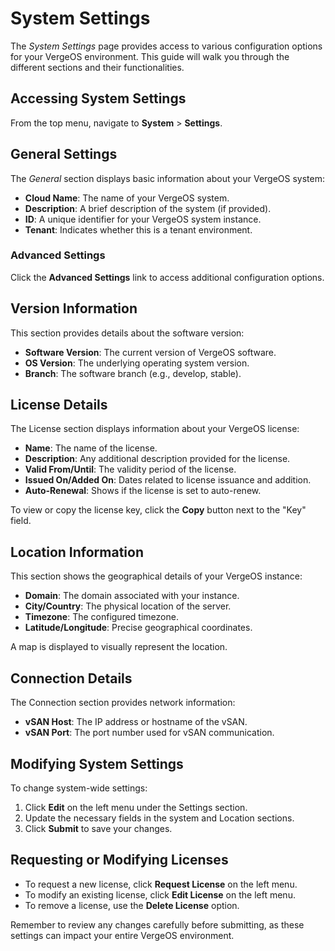 # System Settings

The *System Settings* page provides access to various configuration options for your VergeOS environment. This guide will walk you through the different sections and their functionalities.

## Accessing System Settings

From the top menu, navigate to **System** > **Settings**.

## General Settings

The *General* section displays basic information about your VergeOS system:

- **Cloud Name**: The name of your VergeOS system.
- **Description**: A brief description of the system (if provided).
- **ID**: A unique identifier for your VergeOS system instance.
- **Tenant**: Indicates whether this is a tenant environment.

### Advanced Settings

Click the **Advanced Settings** link to access additional configuration options.

## Version Information

This section provides details about the software version:

- **Software Version**: The current version of VergeOS software.
- **OS Version**: The underlying operating system version.
- **Branch**: The software branch (e.g., develop, stable).

## License Details

The License section displays information about your VergeOS license:

- **Name**: The name of the license.
- **Description**: Any additional description provided for the license.
- **Valid From/Until**: The validity period of the license.
- **Issued On/Added On**: Dates related to license issuance and addition.
- **Auto-Renewal**: Shows if the license is set to auto-renew.

To view or copy the license key, click the **Copy** button next to the "Key" field.

## Location Information

This section shows the geographical details of your VergeOS instance:

- **Domain**: The domain associated with your instance.
- **City/Country**: The physical location of the server.
- **Timezone**: The configured timezone.
- **Latitude/Longitude**: Precise geographical coordinates.

A map is displayed to visually represent the location.

## Connection Details

The Connection section provides network information:

- **vSAN Host**: The IP address or hostname of the vSAN.
- **vSAN Port**: The port number used for vSAN communication.


## Modifying System Settings

To change system-wide settings:

1. Click **Edit** on the left menu under the Settings section.
2. Update the necessary fields in the system and Location sections.
3. Click **Submit** to save your changes.

## Requesting or Modifying Licenses

- To request a new license, click **Request License** on the left menu.
- To modify an existing license, click **Edit License** on the left menu.
- To remove a license, use the **Delete License** option.

Remember to review any changes carefully before submitting, as these settings can impact your entire VergeOS environment.
